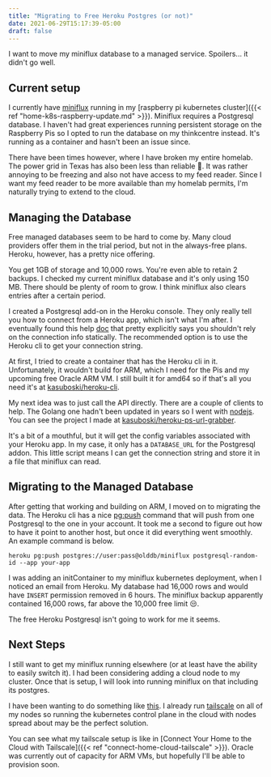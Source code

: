```yaml
---
title: "Migrating to Free Heroku Postgres (or not)"
date: 2021-06-29T15:17:39-05:00
draft: false
---
```


I want to move my miniflux database to a managed service. Spoilers... it didn't go well.

<!--more-->

## Current setup
I currently have [miniflux](https://miniflux.app/) running in my [raspberry pi kubernetes cluster]({{< ref "home-k8s-raspberry-update.md" >}}). Miniflux requires a Postgresql database. I haven't had great experiences running persistent storage on the Raspberry Pis so I opted to run the database on my thinkcentre instead. It's running as a container and hasn't been an issue since.

There have been times however, where I have broken my entire homelab. The power grid in Texas has also been less than reliable 🥶. It was rather annoying to be freezing and also not have access to my feed reader. Since I want my feed reader to be more available than my homelab permits, I'm naturally trying to extend to the cloud.

## Managing the Database
Free managed databases seem to be hard to come by. Many cloud providers offer them in the trial period, but not in the always-free plans. Heroku, however, has a pretty nice offering. 

You get 1GB of storage and 10,000 rows. You're even able to retain 2 backups. I checked my current miniflux database and it's only using 150 MB. There should be plenty of room to grow. I think miniflux also clears entries after a certain period.

I created a Postgresql add-on in the Heroku console. They only really tell you how to connect from a Heroku app, which isn't what I'm after. I eventually found this help [doc](https://devcenter.heroku.com/articles/connecting-to-heroku-postgres-databases-from-outside-of-heroku) that pretty explicitly says you shouldn't rely on the connection info statically. The recommended option is to use the Heroku cli to get your connection string.

At first, I tried to create a container that has the Heroku cli in it. Unfortunately, it wouldn't build for ARM, which I need for the Pis and my upcoming free Oracle ARM VM. I still built it for amd64 so if that's all you need it's at [kasuboski/heroku-cli](https://github.com/kasuboski/heroku-cli).

My next idea was to just call the API directly. There are a couple of clients to help. The Golang one hadn't been updated in years so I went with [nodejs](https://github.com/heroku/node-heroku-client). You can see the project I made at [kasuboski/heroku-ps-url-grabber](https://github.com/kasuboski/heroku-ps-url-grabber).

It's a bit of a mouthful, but it will get the config variables associated with your Heroku app. In my case, it only has a `DATABASE_URL` for the Postgresql addon. This little script means I can get the connection string and store it in a file that miniflux can read.

## Migrating to the Managed Database
After getting that working and building on ARM, I moved on to migrating the data. The Heroku cli has a nice [pg:push](https://devcenter.heroku.com/articles/heroku-postgresql#pg-push) command that will push from one Postgresql to the one in your account. It took me a second to figure out how to have it point to another host, but once it did everything went smoothly. An example command is below.

```
heroku pg:push postgres://user:pass@olddb/miniflux postgresql-random-id --app your-app
```

I was adding an initContainer to my miniflux kubernetes deployment, when I noticed an email from Heroku. My database had 16,000 rows and would have `INSERT` permission removed in 6 hours. The miniflux backup apparently contained 16,000 rows, far above the 10,000 free limit 😒.

The free Heroku Postgresql isn't going to work for me it seems.

## Next Steps
I still want to get my miniflux running elsewhere (or at least have the ability to easily switch it). I had been considering adding a cloud node to my cluster. Once that is setup, I will look into running miniflux on that including its postgres.

I have been wanting to do something like [this](https://itnext.io/how-to-deploy-a-single-kubernetes-cluster-across-multiple-clouds-using-k3s-and-wireguard-a5ae176a6e81). I already run [tailscale](https://tailscale.com/) on all of my nodes so running the kubernetes control plane in the cloud with nodes spread about may be the perfect solution.

You can see what my tailscale setup is like in [Connect Your Home to the Cloud with Tailscale]({{< ref "connect-home-cloud-tailscale" >}}). Oracle was currently out of capacity for ARM VMs, but hopefully I'll be able to provision soon.